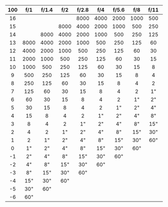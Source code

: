 **100**|**f/1**|**f/1.4**|**f/2**|**f/2.8**|**f/4**|**f/5.6**|**f/8**|**f/11**|**f/16**|**f/22**|**f/32**|**f/45**|**f/64**
:-----:|:-----:|:-----:|:-----:|:-----:|:-----:|:-----:|:-----:|:-----:|:-----:|:-----:|:-----:|:-----:|:-----:
16| | | |8000|4000|2000|1000|500|250|125|60|30|15
15| | |8000|4000|2000|1000|500|250|125|60|30|15|8
14| |8000|4000|2000|1000|500|250|125|60|30|15|8|4
13|8000|4000|2000|1000|500|250|125|60|30|15|8|4|2
12|4000|2000|1000|500|250|125|60|30|15|8|4|2|1"
11|2000|1000|500|250|125|60|30|15|8|4|2|1"|2"
10|1000|500|250|125|60|30|15|8|4|2|1"|2"|4"
9|500|250|125|60|30|15|8|4|2|1"|2"|4"|8"
8|250|125|60|30|15|8|4|2|1"|2"|4"|8"|15"
7|125|60|30|15|8|4|2|1"|2"|4"|8"|15"|30"
6|60|30|15|8|4|2|1"|2"|4"|8"|15"|30"|60"
5|30|15|8|4|2|1"|2"|4"|8"|15"|30"|60"|
4|15|8|4|2|1"|2"|4"|8"|15"|30"|60"| |
3|8|4|2|1"|2"|4"|8"|15"|30"|60"| | |
2|4|2|1"|2"|4"|8"|15"|30"|60"| | | |
1|2|1"|2"|4"|8"|15"|30"|60"| | | | |
0|1"|2"|4"|8"|15"|30"|60"| | | | | |
-1|2"|4"|8"|15"|30"|60"| | | | | | |
-2|4"|8"|15"|30"|60"| | | | | | | |
-3|8"|15"|30"|60"| | | | | | | | |
-4|15"|30"|60"| | | | | | | | | |
-5|30"|60"| | | | | | | | | | |
-6|60"| | | | | | | | | | | | 
